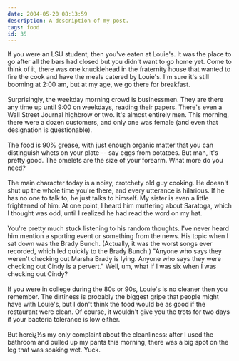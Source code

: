 ```yaml
---
date: 2004-05-20 08:13:59
description: A description of my post.
tags: food
id: 35
---
```

If you were an LSU student, then you've eaten at Louie's.  It was the place to go after all the bars had closed but you didn't want to go home yet.  Come to think of it, there was one knucklehead in the fraternity house that wanted to fire the cook and have the meals catered by Louie's.  I'm sure it's still booming at 2:00 am, but at my age, we go there for breakfast.<br />
<br />
Surprisingly, the weekday morning crowd is businessmen.  They are there any time up until 9:00 on weekdays, reading their papers.  There's even a Wall Street Journal highbrow or two.  It's almost entirely men.  This morning, there were a dozen customers, and only one was female (and even that designation is questionable).<br />
<br />
The food is 90% grease, with just enough organic matter that you can distinguish whets on your plate -- say eggs from potatoes.  But man, it's pretty good.  The omelets are the size of your forearm.  What more do you need?<br />
<br />
The main character today is a noisy, crotchety old guy cooking.  He doesn't shut up the whole time you're there, and every utterance is hilarious.  If he has no one to talk to, he just talks to himself.  My sister is even a little frightened of him.  At one point, I heard him muttering about Saratoga, which I thought was odd, until I realized he had read the word on my hat.  <br />
<br />
You're pretty much stuck listening to his random thoughts.  I've never heard him mention a sporting event or something from the news.  His topic when I sat down was the Brady Bunch.  (Actually, it was the worst songs ever recorded, which led quickly to the Brady Bunch.)  "Anyone who says they weren't checking out Marsha Brady is lying.  Anyone who says they were checking out Cindy is a pervert."  Well, um, what if I was six when I was checking out Cindy?<br />
<br />
If you were in college during the 80s or 90s, Louie's is no cleaner then you remember.  The dirtiness is probably the biggest gripe that people might have with Louie's, but I don't think the food would be as good if the restaurant were clean.  Of course, it wouldn't give you the trots for two days if your bacteria tolerance is low either.  <br />
<br />
But hereï¿½s my only complaint about the cleanliness:  after I used the bathroom and pulled up my pants this morning, there was a big spot on the leg that was soaking wet.  Yuck.<br />

